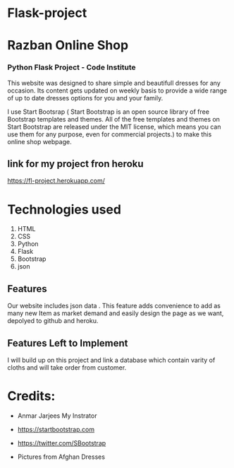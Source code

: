 # Flask-project
# Razban Online Shop

### Python Flask Project - Code Institute

This website was designed to share simple and beautifull dresses for any occasion.
Its content gets updated on weekly basis to provide a wide range of up to date dresses options for you and your family.

I use Start Bootsrap (
Start Bootstrap is an open source library of free Bootstrap templates and themes. 
All of the free templates and themes on Start Bootstrap are released under the MIT license,
which means you can use them for any purpose, even for commercial projects.) to make this online shop webpage.

## link for my project fron heroku
https://fl-project.herokuapp.com/

# Technologies used
1. HTML
2. CSS
3. Python
4. Flask
5. Bootstrap
6. json

## Features
Our website includes json data . This feature adds convenience to add as many new Item as market demand
and easily design the page as we want, depolyed to github and heroku.

## Features Left to Implement
 I will build up on this project and link a database which contain varity of cloths and will take order from customer.  
 
# Credits:
* Anmar Jarjees My Instrator

* https://startbootstrap.com

* https://twitter.com/SBootstrap

* Pictures from Afghan Dresses
